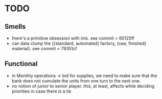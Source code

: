 # TODO

## Smells

* there's a primitive obsession with ints. see commit = 60125ff
* can data clump the {{standard, automated} factory, {raw, finished} material}. see commit = 79351cf

## Functional

* in Monthly operations -> bid for supplies, we need to make sure that the bank does not cumulate the units from one turn to the next one.
* no notion of junior to senior player. this, at least, affects while deciding priorities in case there is a tie